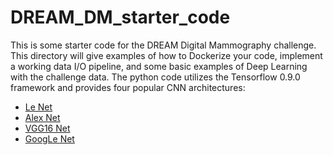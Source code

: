 


# DREAM_DM_starter_code

This is some starter code for the DREAM Digital Mammography challenge.  This directory will give examples of how to Dockerize your code, implement a working data I/O pipeline, and some basic examples of Deep Learning with the challenge data.  The python code utilizes the Tensorflow 0.9.0 framework and provides four popular CNN architectures:

- [Le Net](yann.lecun.com/exdb/lenet)
- [Alex Net](https://papers.nips.cc/paper/4824-imagenet-classification-with-deep-convolutional-neural-networks.pdf)
- [VGG16 Net](https://arxiv.org/pdf/1409.1556.pdf)
- [GoogLe Net](www.cs.unc.edu/~wliu/papers/GoogLeNet.pdf)